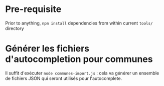 # Pre-requisite

Prior to anything, `npm install` dependencies from within current `tools/` directory

# Générer les fichiers d'autocompletion pour communes

Il suffit d'exécuter `node communes-import.js` : cela va générer un ensemble de fichiers JSON
qui seront utilisés pour l'autocomplete.

